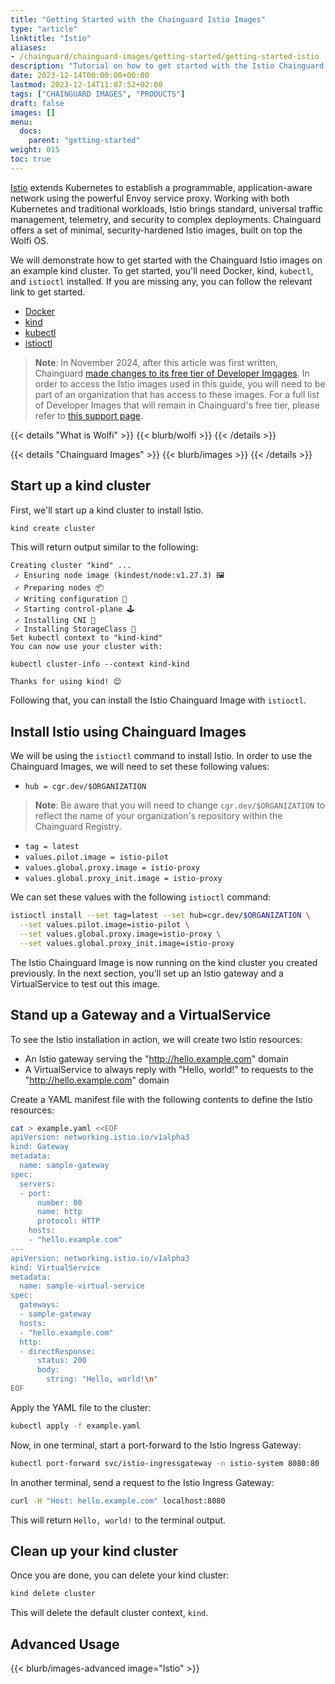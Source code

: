 ```yaml
---
title: "Getting Started with the Chainguard Istio Images"
type: "article"
linktitle: "Istio"
aliases: 
- /chainguard/chainguard-images/getting-started/getting-started-istio
description: "Tutorial on how to get started with the Istio Chainguard Images"
date: 2023-12-14T00:00:00+00:00
lastmod: 2023-12-14T11:07:52+02:00
tags: ["CHAINGUARD IMAGES", "PRODUCTS"]
draft: false
images: []
menu:
  docs:
    parent: "getting-started"
weight: 015
toc: true
---
```


[Istio](https://istio.io) extends Kubernetes to establish a programmable,
application-aware network using the powerful Envoy service proxy. Working with
both Kubernetes and traditional workloads, Istio brings standard, universal
traffic management, telemetry, and security to complex deployments. Chainguard
offers a set of minimal, security-hardened Istio images, built on top the Wolfi
OS.

We will demonstrate how to get started with the Chainguard Istio images on an
example kind cluster. To get started, you'll need Docker, kind, `kubectl`, and `istioctl`
installed. If you are missing any, you can follow the relevant link to get started.

* [Docker](https://docs.docker.com/get-docker/)
* [kind](https://kind.sigs.k8s.io/docs/user/quick-start/)
* [kubectl](https://kubernetes.io/docs/tasks/tools/install-kubectl/)
* [istioctl](https://istio.io/latest/docs/setup/getting-started/#download)

> **Note**: In November 2024, after this article was first written, Chainguard [made changes to its free tier of Developer Imgages](https://www.chainguard.dev/unchained/changes-to-chainguard-images-developer-tier). In order to access the Istio images used in this guide, you will need to be part of an organization that has access to these images. For a full list of Developer Images that will remain in Chainguard's free tier, please refer to [this support page](https://support.chainguard.dev/hc/en-us/articles/28452542784667-Customer-Notice-Free-Image-Tier-Changes).

{{< details "What is Wolfi" >}}
{{< blurb/wolfi >}}
{{< /details >}}

{{< details "Chainguard Images" >}}
{{< blurb/images >}}
{{< /details >}}

## Start up a kind cluster

First, we'll start up a kind cluster to install Istio.

```sh
kind create cluster
```

This will return output similar to the following:

```
Creating cluster "kind" ...
 ✓ Ensuring node image (kindest/node:v1.27.3) 🖼 
 ✓ Preparing nodes 📦  
 ✓ Writing configuration 📜 
 ✓ Starting control-plane 🕹️ 
 ✓ Installing CNI 🔌 
 ✓ Installing StorageClass 💾 
Set kubectl context to "kind-kind"
You can now use your cluster with:

kubectl cluster-info --context kind-kind

Thanks for using kind! 😊
```

Following that, you can install the Istio Chainguard Image with `istioctl`.

## Install Istio using Chainguard Images

We will be using the `istioctl` command to install Istio. In order to use the
Chainguard Images, we will need to set these following values:
- `hub = cgr.dev/$ORGANIZATION`

> **Note**: Be aware that you will need to change `cgr.dev/$ORGANIZATION` to reflect the name of your organization's repository within the Chainguard Registry.

- `tag = latest`
- `values.pilot.image = istio-pilot`
- `values.global.proxy.image = istio-proxy`
- `values.global.proxy_init.image = istio-proxy`

We can set these values with the following `istioctl` command:

```sh
istioctl install --set tag=latest --set hub=cgr.dev/$ORGANIZATION \
  --set values.pilot.image=istio-pilot \
  --set values.global.proxy.image=istio-proxy \
  --set values.global.proxy_init.image=istio-proxy
```

The Istio Chainguard Image is now running on the kind cluster you created previously. 
In the next section, you'll set up an Istio gateway and a VirtualService to test out 
this image.

## Stand up a Gateway and a VirtualService 

To see the Istio installation in action, we will create two Istio resources:
* An Istio gateway serving the "http://hello.example.com" domain
* A VirtualService to always reply with "Hello, world!" to requests to the
  "http://hello.example.com" domain 

Create a YAML manifest file with the following contents to define the Istio resources: 
```sh
cat > example.yaml <<EOF
apiVersion: networking.istio.io/v1alpha3
kind: Gateway
metadata:
  name: sample-gateway
spec:
  servers:
  - port:
      number: 80
      name: http
      protocol: HTTP
    hosts:
    - "hello.example.com"
---
apiVersion: networking.istio.io/v1alpha3
kind: VirtualService
metadata:
  name: sample-virtual-service
spec:
  gateways:
  - sample-gateway
  hosts:
  - "hello.example.com"
  http:
  - directResponse:
      status: 200
      body:
        string: "Hello, world!\n"
EOF
```

Apply the YAML file to the cluster:

```sh
kubectl apply -f example.yaml
```

Now, in one terminal, start a port-forward to the Istio Ingress Gateway:

```sh
kubectl port-forward svc/istio-ingressgateway -n istio-system 8080:80
```

In another terminal, send a request to the Istio Ingress Gateway:

```sh
curl -H "Host: hello.example.com" localhost:8080
```
This will return `Hello, world!` to the terminal output.

## Clean up your kind cluster 

Once you are done, you can delete your kind cluster:

```sh
kind delete cluster
```

This will delete the default cluster context, `kind`.

## Advanced Usage
{{< blurb/images-advanced image="Istio" >}}
